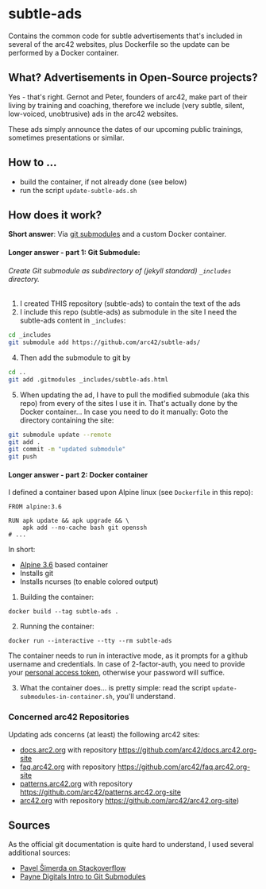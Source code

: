 # subtle-ads
Contains the common code for subtle advertisements that's included in several of the arc42 websites,
plus Dockerfile so the update can be performed by a Docker container.

## What? Advertisements in Open-Source projects?
Yes - that's right. Gernot and Peter, founders of arc42, make part of their living by training and coaching,
therefore we include (very subtle, silent, low-voiced, unobtrusive) ads in the arc42 websites.

These ads simply announce the dates of our upcoming public trainings, sometimes presentations or similar.

## How to ...

* build the container, if not already done (see below)
* run the script `update-subtle-ads.sh`


## How does it work?

**Short answer**: Via [git submodules](https://git-scm.com/docs/git-submodule)
and a custom Docker container.

#### Longer answer - part 1: Git Submodule:

###### Create Git submodule as subdirectory of (jekyll standard) `_includes` directory.

1. I created THIS repository (subtle-ads) to contain the text of the ads
2. I include this repo (subtle-ads) as submodule in the site
I need the subtle-ads content in `_includes`:
``` bash
cd _includes
git submodule add https://github.com/arc42/subtle-ads/
```

4. Then add the submodule to git by
```bash
cd ..
git add .gitmodules _includes/subtle-ads.html
```

5. When updating the ad, I have to pull
the modified submodule (aka this repo) from
every of the sites I use it in. That's actually done by the Docker container...
In case you need to do it manually: Goto the directory containing the site:
```bash
git submodule update --remote
git add .
git commit -m "updated submodule"
git push
```
#### Longer answer - part 2: Docker container

I defined a container based upon Alpine linux
(see `Dockerfile` in this repo):

```Docker
FROM alpine:3.6

RUN apk update && apk upgrade && \
    apk add --no-cache bash git openssh
# ...
```

In short:
* [Alpine 3.6](https://alpinelinux.org/) based container
* Installs git
* Installs ncurses (to enable colored output)

1. Building the container:
```
docker build --tag subtle-ads .
```

2. Running the container:
```
docker run --interactive --tty --rm subtle-ads
```
  The container needs to run in interactive mode,
as it prompts for a github username and
credentials. In case of 2-factor-auth,
you need to provide your
[personal access token](https://help.github.com/articles/creating-a-personal-access-token-for-the-command-line/),
otherwise your password will suffice.


3. What the container does...
is pretty simple: read the script
`update-submodules-in-container.sh`,
you'll understand.

### Concerned arc42 Repositories

Updating ads concerns (at least) the following arc42 sites:
  * [docs.arc2.org](http://docs.arc42.org) with repository https://github.com/arc42/docs.arc42.org-site
  * [faq.arc42.org](http://faq.arc42.org) with repository
  https://github.com/arc42/faq.arc42.org-site
  * [patterns.arc42.org](http://patterns.arc42.org) with repository https://github.com/arc42/patterns.arc42.org-site
  * [arc42.org](https://github.com/arc42/arc42.org-site) with repository
  https://github.com/arc42/arc42.org-site)



## Sources
As the official git documentation is quite hard to understand, I used several additional sources:

* [Pavel Šimerda on Stackoverflow](https://stackoverflow.com/questions/15844542/git-symlink-reference-to-a-file-in-an-external-repository/27770463#27770463)
* [Payne Digitals Intro to Git Submodules](http://paynedigital.com/articles/2011/10/introduction-to-git-submodules)
